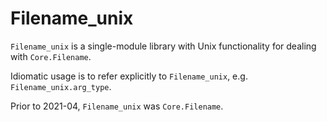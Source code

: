 # Filename_unix

`Filename_unix` is a single-module library with Unix functionality for
dealing with `Core.Filename`.

Idiomatic usage is to refer explicitly to `Filename_unix`,
e.g. `Filename_unix.arg_type`.

Prior to 2021-04, `Filename_unix` was `Core.Filename`.
